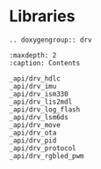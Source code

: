 Libraries
=========

```{eval-rst}
.. doxygengroup:: drv
```

```{toctree}
:maxdepth: 2
:caption: Contents

_api/drv_hdlc
_api/drv_imu
_api/drv_ism330
_api/drv_lis2mdl
_api/drv_log_flash
_api/drv_lsm6ds
_api/drv_move
_api/drv_ota
_api/drv_pid
_api/drv_protocol
_api/drv_rgbled_pwm
```
